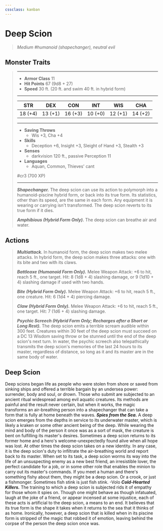 ```yaml
---
cssclass: kanban
---
```


# Deep Scion
>*Medium #humanoid (shapechanger), neutral evil*
## Monster Traits
>___
>- **Armor Class** 11
>- **Hit Points** 67 (9d8 + 27)
>- **Speed** 30 ft. (20 ft. and swim 40 ft. in hybrid form)
>___
>|STR|DEX|CON|INT|WIS|CHA|
>|:---:|:---:|:---:|:---:|:---:|:---:|
>|18 (+4)|13 (+1)|16 (+3)|10 (+0)|12 (+1)|14 (+2)|
>___
>- **Saving Throws**
>	 - Wis +3, Cha +4
>- **Skills**
>	 - Deception +6, Insight +3, Sleight of Hand +3, Stealth +3
>- **Senses**
>	 - darkvision 120 ft., passive Perception 11
>- **Languages**
>	 - Aquan, Common, Thieves' cant
>
> #cr3 (700 XP)
>___
>***Shapechanger.*** The deep scion can use its action to polymorph into a humanoid-piscine hybrid form, or back into its true form. Its statistics, other than its speed, are the same in each form. Any equipment it is wearing or carrying isn't transformed. The deep scion reverts to its true form if it dies.  
>
>***Amphibious (Hybrid Form Only).*** The deep scion can breathe air and water.  
>
## Actions
>***Multiattack.*** In humanoid form, the deep scion makes two melee attacks. In hybrid form, the deep scion makes three attacks: one with its bite and two with its claws.  
>
>***Battleaxe (Humanoid Form Only).*** Melee Weapon Attack: +6 to hit, reach 5 ft., one target. Hit: 8 (1d8 + 4) slashing damage, or 9 (1d10 + 4) slashing damage if used with two hands.  
>
>***Bite (Hybrid Form Only).*** Melee Weapon Attack: +6 to hit, reach 5 ft., one creature. Hit: 6 (1d4 + 4) piercing damage.  
>
>***Claw (Hybrid Form Only).*** Melee Weapon Attack: +6 to hit, reach 5 ft., one target. Hit: 7 (1d6 + 4) slashing damage.  
>
>***Psychic Screech (Hybrid Form Only; Recharges after a Short or Long Rest).*** The deep scion emits a terrible scream audible within 300 feet. Creatures within 30 feet of the deep scion must succeed on a DC 13 Wisdom saving throw or be stunned until the end of the deep scion's next turn. In water, the psychic screech also telepathically transmits the deep scion's memories of the last 24 hours to its master, regardless of distance, so long as it and its master are in the same body of water.
## Deep Scion
Deep scions began life as people who were stolen from shore or saved from sinking ships and offered a terrible bargain by an undersea power: surrender, body and soul, or drown. Those who submit are subjected to an ancient ritual widespread among evil aquatic creatures. Its methods are painful and the result never certain, but when it works, the magic transforms an air-breathing person into a shapechanger that can take a form that is fully at home beneath the waves.
***Spies from the Sea.***  A deep scion emerges from the depths in service to its underwater master, which is likely a kraken or some other ancient being of the deep. While wearing the mind and body of the person it once was as a sort of mask, the creature is bent on fulfilling its master's desires. Sometimes a deep scion returns to its former home and a hero's welcome-unexpectedly found alive when all hope was lost. At other times the deep scion takes on a new identity. In any case, it is the deep scion's duty to infiltrate the air-breathing world and report back to its master. When set to its task, a deep scion worms its way into the life of an unsuspecting enemy as a new best friend, an irresistible lover, the perfect candidate for a job, or in some other role that enables the minion to carry out its master's commands.
If you meet a human and there's something fishy about them, they might be a deep scion. Or a crook, or just a fishmonger. Sometimes fish stink is just fish stink.
-Volo
***Cold-Hearted Killers.***  The training to which a deep scion is subjected rids it of empathy for those whom it spies on. Though one might behave as though infatuated, laugh at the joke of a friend, or appear incensed at some injustice, each of these acts is artificial to the deep scion, a means to an end. It believes that its true form is the shape it takes when it returns to the sea that it thinks of as home. Ironically, however, a deep scion that is killed when in its piscine form is stripped of the magic that robbed it of emotion, leaving behind the corpse of the person the deep scion once was.